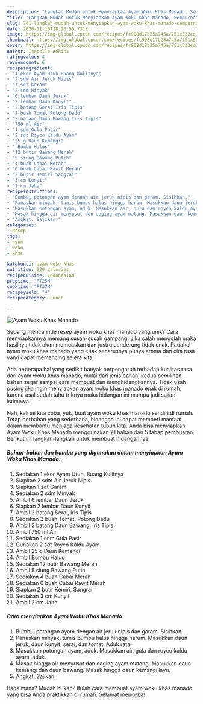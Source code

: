 ```yaml
---
description: "Langkah Mudah untuk Menyiapkan Ayam Woku Khas Manado, Sempurna"
title: "Langkah Mudah untuk Menyiapkan Ayam Woku Khas Manado, Sempurna"
slug: 741-langkah-mudah-untuk-menyiapkan-ayam-woku-khas-manado-sempurna
date: 2020-11-10T18:20:55.731Z
image: https://img-global.cpcdn.com/recipes/fc908d17b25a745a/751x532cq70/ayam-woku-khas-manado-foto-resep-utama.jpg
thumbnail: https://img-global.cpcdn.com/recipes/fc908d17b25a745a/751x532cq70/ayam-woku-khas-manado-foto-resep-utama.jpg
cover: https://img-global.cpcdn.com/recipes/fc908d17b25a745a/751x532cq70/ayam-woku-khas-manado-foto-resep-utama.jpg
author: Isabelle Adkins
ratingvalue: 4
reviewcount: 6
recipeingredient:
- "1 ekor Ayam Utuh Buang Kulitnya"
- "2 sdm Air Jeruk Nipis"
- "1 sdt Garam"
- "2 sdm Minyak"
- "6 lembar Daun Jeruk"
- "2 lembar Daun Kunyit"
- "2 batang Serai Iris Tipis"
- "2 buah Tomat Potong Dadu"
- "2 batang Daun Bawang Iris Tipis"
- "750 ml Air"
- "1 sdm Gula Pasir"
- "2 sdt Royco Kaldu Ayam"
- "25 g Daun Kemangi"
- " Bumbu Halus"
- "12 butir Bawang Merah"
- "5 siung Bawang Putih"
- "4 buah Cabai Merah"
- "6 buah Cabai Rawit Merah"
- "2 butir Kemiri Sangrai"
- "3 cm Kunyit"
- "2 cm Jahe"
recipeinstructions:
- "Bumbui potongan ayam dengan air jeruk nipis dan garam. Sisihkan.​"
- "Panaskan minyak, tumis bumbu halus hingga harum. Masukkan daun jeruk, daun kunyit, serai, dan tomat. Aduk rata. ​"
- "Masukkan potongan ayam, aduk. Masukkan air, gula dan royco kaldu ayam, aduk. ​"
- "Masak hingga air menyusut dan daging ayam matang. Masukkan daun kemangi dan daun bawang. Masak hingga daun kemangi layu."
- "Angkat. Sajikan."
categories:
- Resep
tags:
- ayam
- woku
- khas

katakunci: ayam woku khas 
nutrition: 229 calories
recipecuisine: Indonesian
preptime: "PT25M"
cooktime: "PT37M"
recipeyield: "4"
recipecategory: Lunch

---
```



![Ayam Woku Khas Manado](https://img-global.cpcdn.com/recipes/fc908d17b25a745a/751x532cq70/ayam-woku-khas-manado-foto-resep-utama.jpg)

Sedang mencari ide resep ayam woku khas manado yang unik? Cara menyiapkannya memang susah-susah gampang. Jika salah mengolah maka hasilnya tidak akan memuaskan dan justru cenderung tidak enak. Padahal ayam woku khas manado yang enak seharusnya punya aroma dan cita rasa yang dapat memancing selera kita.



Ada beberapa hal yang sedikit banyak berpengaruh terhadap kualitas rasa dari ayam woku khas manado, mulai dari jenis bahan, kedua pemilihan bahan segar sampai cara membuat dan menghidangkannya. Tidak usah pusing jika ingin menyiapkan ayam woku khas manado enak di rumah, karena asal sudah tahu triknya maka hidangan ini mampu jadi sajian istimewa.


Nah, kali ini kita coba, yuk, buat ayam woku khas manado sendiri di rumah. Tetap berbahan yang sederhana, hidangan ini dapat memberi manfaat dalam membantu menjaga kesehatan tubuh kita. Anda bisa menyiapkan Ayam Woku Khas Manado menggunakan 21 bahan dan 5 tahap pembuatan. Berikut ini langkah-langkah untuk membuat hidangannya.

<!--inarticleads1-->

##### Bahan-bahan dan bumbu yang digunakan dalam menyiapkan Ayam Woku Khas Manado:

1. Sediakan 1 ekor Ayam Utuh, Buang Kulitnya
1. Siapkan 2 sdm Air Jeruk Nipis
1. Siapkan 1 sdt Garam
1. Sediakan 2 sdm Minyak
1. Ambil 6 lembar Daun Jeruk
1. Siapkan 2 lembar Daun Kunyit
1. Ambil 2 batang Serai, Iris Tipis
1. Sediakan 2 buah Tomat, Potong Dadu
1. Ambil 2 batang Daun Bawang, Iris Tipis
1. Ambil 750 ml Air
1. Sediakan 1 sdm Gula Pasir
1. Gunakan 2 sdt Royco Kaldu Ayam
1. Ambil 25 g Daun Kemangi
1. Ambil  Bumbu Halus
1. Sediakan 12 butir Bawang Merah
1. Ambil 5 siung Bawang Putih
1. Sediakan 4 buah Cabai Merah
1. Sediakan 6 buah Cabai Rawit Merah
1. Siapkan 2 butir Kemiri, Sangrai
1. Sediakan 3 cm Kunyit
1. Ambil 2 cm Jahe




<!--inarticleads2-->

##### Cara menyiapkan Ayam Woku Khas Manado:

1. Bumbui potongan ayam dengan air jeruk nipis dan garam. Sisihkan.​
1. Panaskan minyak, tumis bumbu halus hingga harum. Masukkan daun jeruk, daun kunyit, serai, dan tomat. Aduk rata. ​
1. Masukkan potongan ayam, aduk. Masukkan air, gula dan royco kaldu ayam, aduk. ​
1. Masak hingga air menyusut dan daging ayam matang. Masukkan daun kemangi dan daun bawang. Masak hingga daun kemangi layu.
1. Angkat. Sajikan.




Bagaimana? Mudah bukan? Itulah cara membuat ayam woku khas manado yang bisa Anda praktikkan di rumah. Selamat mencoba!
